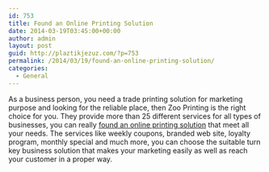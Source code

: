 ```yaml
---
id: 753
title: Found an Online Printing Solution
date: 2014-03-19T03:45:00+00:00
author: admin
layout: post
guid: http://plaztikjezuz.com/?p=753
permalink: /2014/03/19/found-an-online-printing-solution/
categories:
  - General
---
```

As a business person, you need a trade printing solution for marketing purpose and looking for the reliable place, then Zoo Printing is the right choice for you. They provide more than 25 different services for all types of businesses, you can really [found an online printing solution](http://www.zooprinting.com/) that meet all your needs. The services like weekly coupons, branded web site, loyalty program, monthly special and much more, you can choose the suitable turn key business solution that makes your marketing easily as well as reach your customer in a proper way.